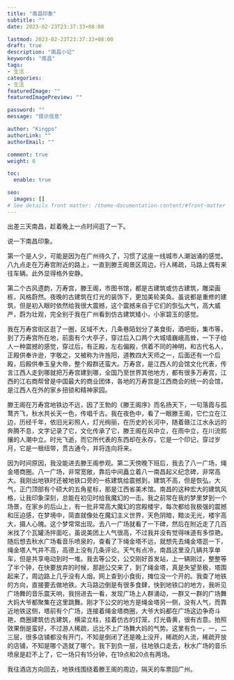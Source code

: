 ```yaml
---
title: "南昌印象"
subtitle: ""
date: 2023-02-23T23:37:33+08:00

lastmod: 2023-02-23T23:37:33+08:00
draft: true
description: "南昌小记"
keywords: "南昌"
tags:
- 生活
categories:
- 生活
featuredImage: ""
featuredImagePreview: ""

password: ""
message: "提示信息"

author: "Kingpo"
authorLink: ""
authorEmail: ""

comment: true
weight: 0

toc:
  enable: true

seo:
  images: []
# See details front matter: /theme-documentation-content/#front-matter
---
```


<!--more-->

出差三天南昌，趁着晚上一点时间逛了一下。

说一下南昌印象。

第一个是人少，可能是因为在广州待久了，习惯了这座一线城市人潮汹涌的感觉。八九点走在万寿宫附近的路上，一直到滕王阁景区周边，行人稀疏，马路上偶有来往车辆。此外显得格外安静。

第二个古风遗韵，万寿宫，滕王阁，市图书馆，都是古建筑或仿古建筑，雕梁画栋，风格蔚然。夜晚的古建筑在灯光的装饰下，更加美轮美奂。虽说都是重修的建筑，但是初入眼时依然给我很大震撼，这个震撼来自于它们的恢弘大气，高大威严，蔚为壮观，完全别于我在广州看到仿古建筑矮小，小家碧玉的感觉。

我在万寿宫街区逛了一圈，区域不大，几条巷陌划分了美食街，酒吧街，集市等，到了万寿宫所在地，前面有个大亭子，穿过后入口两个大城墙巍峨高耸，一下子给人一种震撼的感觉，穿过后，有正殿，左右偏殿，供着不同的神明，和古代名人，正殿供奉许逊，字敬之，又被称为许旌阳，道教四大天师之一，后面还有一个后殿，后殿供奉玉皇大帝，整个殿群还蛮大。万寿宫，是江西人的会馆文化代表，传言江西人走到哪就把万寿宫建到哪，全国乃至世界其他地方，都有很多万寿宫，江西的江右商帮曾是中国最大的商业团体，各地的万寿宫是江西商会的统一的会馆，是江西人在外的家乡扭锁和精神家园。

滕王阁在万寿宫地铁边不远，因了王勃的《滕王阁序》而名扬天下，一句落霞与孤鹜齐飞，秋水共长天一色，传唱千古。我在夜色中，看了一眼滕王阁，它伫立在江边，历经千年，依旧光彩照人，灯光绚丽，在历史的长河中，随着赣江江水永远的奔腾不息，文字记录了它，文化传承了它，滕王阁在风中立，在雨中立，在川流熙攘的人潮中立。时光飞逝，而它所代表的东西却在永存，它是一个印记，穿过岁月，它是一根纽带，贯古通今，并将连向将来。

因为时间原因，我没能进去滕王阁参观。第二天傍晚下班后，我去了八一广场，绳金塔商圈。八一广场，非常宽敞，靠后中间矗立着八一南昌起义纪念碑，非常高大。我刚出地铁时还被地铁口旁的一栋建筑给震撼到，建筑不高，但是恢弘，大气，正门顶部有个硕大的五角星标，那是江西省美术馆。南昌的这种宏大的建筑风格，让我印象深刻，总能在初见时给我魔幻的一击。我之前常在我的梦里梦到一个场景，在家乡的后山上，有一批非常高大魔幻的宫殿楼宇，每次都给我极强的震撼和压迫感，在梦境中，简直就像处在魔幻主义世界，天色阴暗，黯淡无光，楼宇高大，摄人心魄。这个梦常常出现。去八一广场就看了一下碑，然后在附近走了几百米找了个瓦罐汤拌面吃，虽说美团上人气很高，不过我并没有觉得味道有多惊艳。随后想去秋水广场看音乐喷泉的，查看了下绳金塔不远，就想先去绳金塔逛一下，绳金塔人气并不高，高德上没有几条评论。天气有点冷，南昌这里没几辆共享单车，但是共享电动到时一堆。我去等公交，公交刚好首发站，上一辆刚过，整整等了半个钟，在快要放弃的时候，那趟公交来了，到了绳金塔，真是失望至极，塔围起来了，周边路上几乎没有人烟，网上查到小食街，摊位没一个开的。我查了地铁的方向，直接要去做地铁。大马路边倒是有很多食肆，快到地铁口的地方，我听见广场舞的音乐震天响，我拐进去一看，发现广场上人群涌动，一群又一群的广场舞大妈大爷都聚集在这里跳舞。刚才下公交的地方是绳金塔另一侧，没有人气，而靠近地铁这侧，塔前有个广场，连接着绳金塔商圈，大爷大妈都在广场这边争奇斗艳，商圈建筑仿古建筑，横梁立柱，挂着仿古的灯笼，灯光昏黄，很有古意。拍照效果倒是蛮好，不过游人稀疏，远比不上广场舞大妈的气势。这里有负一，一，二三层，很多店铺都没有开门，不知是倒闭了还是晚上没开，稀疏的人流，稀疏开放的店铺，不知是哪个造就了哪个。我下到负一层，往地铁口走去，秋水广场的音乐喷泉是赶不上了，它一场只有15分钟，在19点和20点有两场。

我往酒店方向回去，地铁线围绕着滕王阁的周边，隔天的车票回广州。



